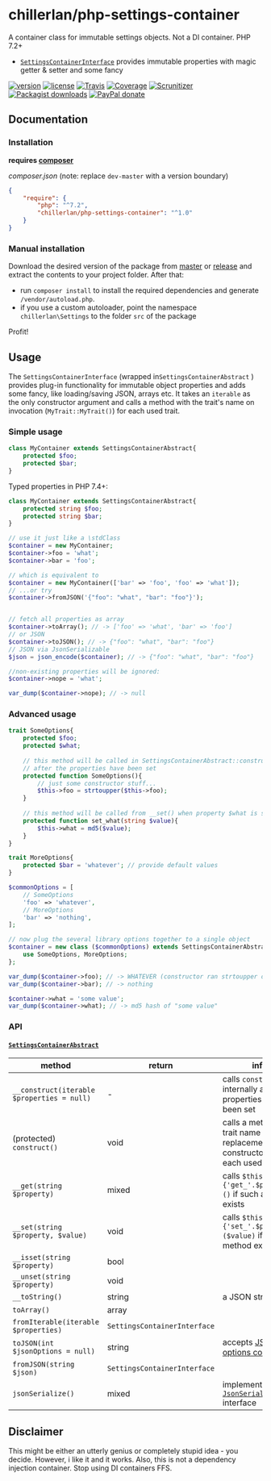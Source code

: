 # chillerlan/php-settings-container

A container class for immutable settings objects. Not a DI container. PHP 7.2+
- [`SettingsContainerInterface`](https://github.com/chillerlan/php-settings-container/blob/master/src/SettingsContainerInterface.php) provides immutable properties with magic getter & setter and some fancy

[![version][packagist-badge]][packagist]
[![license][license-badge]][license]
[![Travis][travis-badge]][travis]
[![Coverage][coverage-badge]][coverage]
[![Scrunitizer][scrutinizer-badge]][scrutinizer]
[![Packagist downloads][downloads-badge]][downloads]
[![PayPal donate][donate-badge]][donate]

[packagist-badge]: https://img.shields.io/packagist/v/chillerlan/php-settings-container.svg?style=flat-square
[packagist]: https://packagist.org/packages/chillerlan/php-settings-container
[license-badge]: https://img.shields.io/github/license/chillerlan/php-settings-container.svg?style=flat-square
[license]: https://github.com/chillerlan/php-settings-container/blob/master/LICENSE
[travis-badge]: https://img.shields.io/travis/chillerlan/php-settings-container.svg?style=flat-square
[travis]: https://travis-ci.org/chillerlan/php-settings-container
[coverage-badge]: https://img.shields.io/codecov/c/github/chillerlan/php-settings-container.svg?style=flat-square
[coverage]: https://codecov.io/github/chillerlan/php-settings-container
[scrutinizer-badge]: https://img.shields.io/scrutinizer/g/chillerlan/php-settings-container.svg?style=flat-square
[scrutinizer]: https://scrutinizer-ci.com/g/chillerlan/php-settings-container
[downloads-badge]: https://img.shields.io/packagist/dt/chillerlan/php-settings-container.svg?style=flat-square
[downloads]: https://packagist.org/packages/chillerlan/php-settings-container/stats
[donate-badge]: https://img.shields.io/badge/donate-paypal-ff33aa.svg?style=flat-square
[donate]: https://www.paypal.com/cgi-bin/webscr?cmd=_s-xclick&hosted_button_id=WLYUNAT9ZTJZ4

## Documentation

### Installation
**requires [composer](https://getcomposer.org)**

*composer.json* (note: replace `dev-master` with a version boundary)
```json
{
	"require": {
		"php": "^7.2",
		"chillerlan/php-settings-container": "^1.0"
	}
}
```

### Manual installation
Download the desired version of the package from [master](https://github.com/chillerlan/php-settings-container/archive/master.zip) or 
[release](https://github.com/chillerlan/php-settings-container/releases) and extract the contents to your project folder.  After that:
- run `composer install` to install the required dependencies and generate `/vendor/autoload.php`.
- if you use a custom autoloader, point the namespace `chillerlan\Settings` to the folder `src` of the package 

Profit!

## Usage

The `SettingsContainerInterface` (wrapped in`SettingsContainerAbstract` ) provides plug-in functionality for immutable object properties and adds some fancy, like loading/saving JSON, arrays etc. 
It takes an `iterable` as the only constructor argument and calls a method with the trait's name on invocation (`MyTrait::MyTrait()`) for each used trait.

### Simple usage
```php
class MyContainer extends SettingsContainerAbstract{
	protected $foo;
	protected $bar;
}
```
Typed properties in PHP 7.4+:
```php
class MyContainer extends SettingsContainerAbstract{
	protected string $foo;
	protected string $bar;
}
```

```php
// use it just like a \stdClass
$container = new MyContainer;
$container->foo = 'what';
$container->bar = 'foo';

// which is equivalent to 
$container = new MyContainer(['bar' => 'foo', 'foo' => 'what']);
// ...or try
$container->fromJSON('{"foo": "what", "bar": "foo"}');


// fetch all properties as array
$container->toArray(); // -> ['foo' => 'what', 'bar' => 'foo']
// or JSON
$container->toJSON(); // -> {"foo": "what", "bar": "foo"}
// JSON via JsonSerializable
$json = json_encode($container); // -> {"foo": "what", "bar": "foo"}

//non-existing properties will be ignored:
$container->nope = 'what';

var_dump($container->nope); // -> null
```

### Advanced usage
```php
trait SomeOptions{
	protected $foo;
	protected $what;
	
	// this method will be called in SettingsContainerAbstract::construct()
	// after the properties have been set
	protected function SomeOptions(){
		// just some constructor stuff...
		$this->foo = strtoupper($this->foo);
	}
	
	// this method will be called from __set() when property $what is set
	protected function set_what(string $value){
		$this->what = md5($value);
	}
}

trait MoreOptions{
	protected $bar = 'whatever'; // provide default values
}
```

```php
$commonOptions = [
	// SomeOptions
	'foo' => 'whatever', 
	// MoreOptions
	'bar' => 'nothing',
];

// now plug the several library options together to a single object 
$container = new class ($commonOptions) extends SettingsContainerAbstract{
	use SomeOptions, MoreOptions;
};

var_dump($container->foo); // -> WHATEVER (constructor ran strtoupper on the value)
var_dump($container->bar); // -> nothing

$container->what = 'some value';
var_dump($container->what); // -> md5 hash of "some value"
```

### API

#### [`SettingsContainerAbstract`](https://github.com/chillerlan/php-settings-container/blob/master/src/SettingsContainerAbstract.php)

method | return  | info
-------- | ----  | -----------
`__construct(iterable $properties = null)` | - | calls `construct()` internally after the properties have been set
(protected) `construct()` | void | calls a method with trait name as replacement constructor for each used trait
`__get(string $property)` | mixed | calls `$this->{'get_'.$property}()` if such a method exists
`__set(string $property, $value)` | void | calls `$this->{'set_'.$property}($value)` if such a method exists
`__isset(string $property)` | bool | 
`__unset(string $property)` | void | 
`__toString()` | string | a JSON string
`toArray()` | array | 
`fromIterable(iterable $properties)` | `SettingsContainerInterface` | 
`toJSON(int $jsonOptions = null)` | string | accepts [JSON options constants](http://php.net/manual/json.constants.php)
`fromJSON(string $json)` | `SettingsContainerInterface` | 
`jsonSerialize()` | mixed | implements the [`JsonSerializable`](https://www.php.net/manual/en/jsonserializable.jsonserialize.php) interface

## Disclaimer
This might be either an utterly genius or completely stupid idea - you decide. However, i like it and it works.
Also, this is not a dependency injection container. Stop using DI containers FFS.
